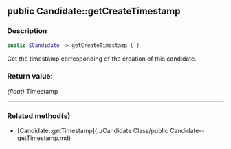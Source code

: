 ## public Candidate::getCreateTimestamp

### Description    

```php
public $Candidate -> getCreateTimestamp ( )
```

Get the timestamp corresponding of the creation of this candidate.    


### Return value:   

*(float)* Timestamp


---------------------------------------

### Related method(s)      

* [Candidate::getTimestamp](../Candidate Class/public Candidate--getTimestamp.md)    

